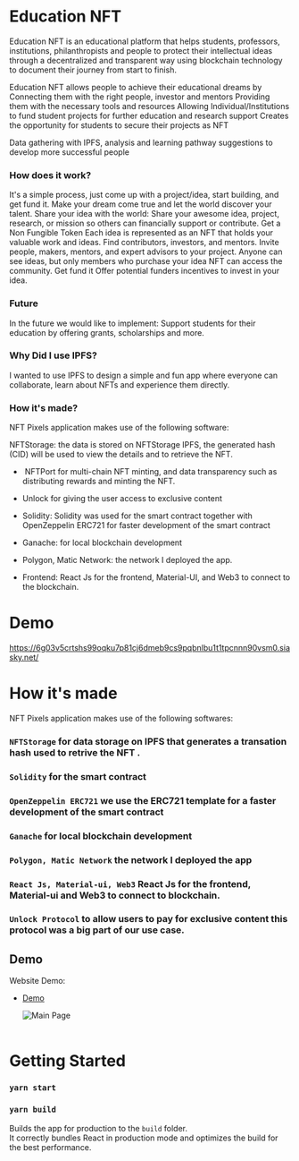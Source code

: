 # Education NFT
Education NFT is an educational platform that helps students, professors, institutions,  philanthropists and people to protect their intellectual ideas through a decentralized and transparent way using blockchain technology to document their journey from start to finish.

Education NFT allows people to achieve their educational dreams by
Connecting them with the right people, investor and mentors
Providing them with the necessary tools and resources
Allowing Individual/Institutions to fund student projects for further education and research support
Creates the opportunity for students to secure their projects as NFT

Data gathering with IPFS, analysis and learning pathway suggestions to develop more successful people

### How does it work?
It's a simple process, just come up with a project/idea, start building, and get fund it. Make your dream come true and let the world discover your talent.
Share your idea with the world:
Share your awesome idea, project, research, or mission so others can financially support or contribute.
Get a Non Fungible Token
Each idea is represented as an NFT that holds your valuable work and ideas.
Find contributors, investors, and mentors.
Invite people, makers, mentors, and expert advisors to your project. Anyone can see ideas, but only members who purchase your idea NFT can access the community.
Get fund it
Offer potential funders incentives to invest in your idea.



### Future
In the future we would like to implement:
Support students for their education by offering grants, scholarships and more.


### Why Did I use IPFS?
I wanted to use IPFS to design a simple and fun app where everyone can collaborate, learn about NFTs and experience them directly.

### How it's made?
NFT Pixels application makes use of the following software:

NFTStorage: the data is stored on NFTStorage IPFS, the generated hash (CID) will be used to view the details and to retrieve the NFT.

- ​​ NFTPort for multi-chain NFT minting, and data transparency such as  distributing rewards and minting the NFT.

-  Unlock for giving the user access to exclusive content


- Solidity: Solidity was used for the smart contract together with OpenZeppelin ERC721 for faster development of the smart contract

- Ganache: for local blockchain development

- Polygon, Matic Network: the network I deployed the app.

- Frontend: React Js for the frontend, Material-UI, and Web3 to connect to the blockchain.

# Demo
 https://6g03v5crtshs99oqku7p81cj6dmeb9cs9pqbnlbu1t1tpcnnn90vsm0.siasky.net/


# How it's made
NFT Pixels application makes use of the following softwares:

### `NFTStorage` for data storage on IPFS that generates a transation hash used to retrive the NFT .

### `Solidity` for the smart contract

### `OpenZeppelin ERC721` we use the ERC721 template for a faster development of the smart contract

### `Ganache` for local blockchain development

### `Polygon, Matic Network` the network I deployed the app

### `React Js, Material-ui, Web3` React Js for the frontend, Material-ui and Web3 to connect to blockchain.

### `Unlock Protocol` to allow users to pay for exclusive content this protocol was a big part of our use case.

## Demo

Website Demo:

- [Demo](https://00012ucolb73g08pag0mikd4ffjusi5a5rlmiasrar4kut09jmtp8hg.siasky.net/pet-details/bafyreiccqxygmb4ozq3eycuwuf7czsodj527xtbg26cbt3xakv7ft3ar2m)

  ![Main Page]() <br> <br>

# Getting Started

### `yarn start`

### `yarn build`

Builds the app for production to the `build` folder.\
It correctly bundles React in production mode and optimizes the build for the best performance.
